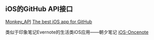 ##  iOS的GitHub API接口


[Monkey_API](https://github.com/coderyi/Monkey/blob/master/Monkey_API.md)
[The best iOS app for GitHub](https://github.com/GitHawkApp/GitHawk)


类似于印象笔记Evernote的生活类iOS应用——朝夕笔记
[iOS-Oncenote](https://github.com/chenyufeng1991/iOS-Oncenote)

